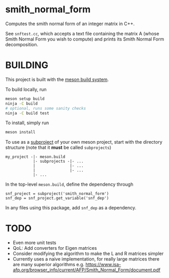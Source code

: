 # smith_normal_form
Computes the smith normal form of an integer matrix in C++.

See `snftest.cc`, which accepts a text file containing the matrix A 
(whose Smith Normal Form you wish to compute)
and prints its Smith Normal Form decomposition.

# BUILDING

This project is built with the [meson build system](https://mesonbuild.com).

To build locally, run
```zsh 
meson setup build
ninja -C build
# optional, runs some sanity checks
ninja -C build test
```
To install, simply run
```zsh
meson install
```

To use as a [subproject](https://mesonbuild.com/Subprojects.html#using-a-subproject) of your own meson project, start with the directory structure (note that it **must** be called `subprojects`)
```
my_project -|- meson.build
            |- subprojects -|- ...
            |               |- ...
            |               |- ...
            |- ...
```

In the top-level `meson.build`, define the dependency through
```
snf_project = subproject('smith_normal_form')
snf_dep = snf_project.get_variable('snf_dep')
```
In any files using this package, add `snf_dep` as a dependency.

# TODO
- Even more unit tests
- QoL: Add converters for Eigen matrices
- Consider modifying the algorithm to make the L and R matrices simpler
- Currently uses a naive implementation, for really large matrices there are many superior algorithms e.g. https://www.isa-afp.org/browser_info/current/AFP/Smith_Normal_Form/document.pdf

